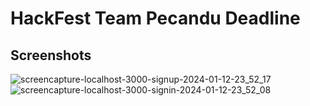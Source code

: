 
# HackFest Team Pecandu Deadline


## Screenshots

![screencapture-localhost-3000-signup-2024-01-12-23_52_17](https://github.com/hanwil123/barengin/assets/108178252/6ebc4243-ca94-4cfe-b901-ff5903b73c9b)
![screencapture-localhost-3000-signin-2024-01-12-23_52_08](https://github.com/hanwil123/barengin/assets/108178252/1cd84704-193a-486b-a398-0b71e38fb3bb)

